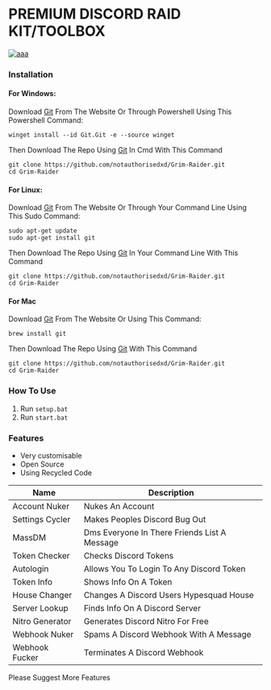 # PREMIUM DISCORD RAID KIT/TOOLBOX

[![aaa](https://media3.giphy.com/media/v1.Y2lkPTc5MGI3NjExZGUzYjk2NWE3NzZhZmRlNmYwMjk0OTY1OGIxNThiZmEzZWQwNGNjNyZlcD12MV9pbnRlcm5hbF9naWZzX2dpZklkJmN0PXM/TIj8cbzWYKnE9ul3ab/giphy.gif)](https://discord.link/hap)


### Installation
#### For Windows:

Download [Git](https://git-scm.com/) From The Website Or Through Powershell Using This Powershell Command:
```
winget install --id Git.Git -e --source winget
```

Then Download The Repo Using [Git](https://git-scm.com/) In Cmd With This Command
```
git clone https://github.com/notauthorisedxd/Grim-Raider.git
cd Grim-Raider
```

#### For Linux:
Download [Git](https://git-scm.com/) From The Website Or Through Your Command Line Using This Sudo Command:
```
sudo apt-get update
sudo apt-get install git
```
Then Download The Repo Using [Git](https://git-scm.com/) In Your Command Line With This Command
```
git clone https://github.com/notauthorisedxd/Grim-Raider.git
cd Grim-Raider
```

#### For Mac
Download [Git](https://git-scm.com/) From The Website Or Using This Command:
```
brew install git
```
Then Download The Repo Using [Git](https://git-scm.com/) With This Command
```
git clone https://github.com/notauthorisedxd/Grim-Raider.git
cd Grim-Raider
```

### How To Use
1. Run ```setup.bat```
2. Run ```start.bat```


### Features

- Very customisable
- Open Source
- Using Recycled Code

| Name | Description |
| ------ | ------ |
| Account Nuker | Nukes An Account |
| Settings Cycler | Makes Peoples Discord Bug Out |
| MassDM | Dms Everyone In There Friends List A Message |
| Token Checker | Checks Discord Tokens |
| Autologin | Allows You To Login To Any Discord Token|
| Token Info | Shows Info On A Token |
| House Changer | Changes A Discord Users Hypesquad House |
| Server Lookup | Finds Info On A Discord Server |
| Nitro Generator | Generates Discord Nitro For Free |
| Webhook Nuker | Spams A Discord Webhook With A Message |
| Webhook Fucker | Terminates A Discord Webhook |



Please Suggest More Features



